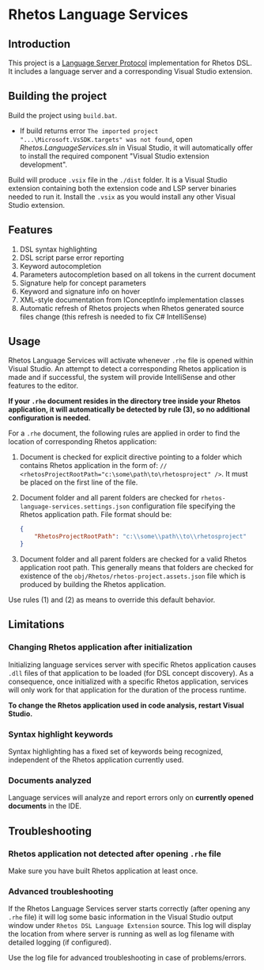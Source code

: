 # Rhetos Language Services

## Introduction

This project is a [Language Server Protocol](https://microsoft.github.io/language-server-protocol/) implementation for Rhetos DSL. It includes a language server and a corresponding Visual Studio extension.

## Building the project

Build the project using `build.bat`.

* If build returns error `The imported project "...\Microsoft.VsSDK.targets" was not found`, open *Rhetos.LanguageServices.sln* in Visual Studio, it will automatically offer to install the required component "Visual Studio extension development".

Build will produce `.vsix` file in the `./dist` folder. It is a Visual Studio extension containing both the extension code and LSP server binaries needed to run it.
Install the `.vsix` as you would install any other Visual Studio extension.

## Features

1. DSL syntax highlighting
2. DSL script parse error reporting
3. Keyword autocompletion
4. Parameters autocompletion based on all tokens in the current document
5. Signature help for concept parameters
6. Keyword and signature info on hover
7. XML-style documentation from IConceptInfo implementation classes
8. Automatic refresh of Rhetos projects when Rhetos generated source files change (this refresh is needed to fix C# IntelliSense)

## Usage

Rhetos Language Services will activate whenever `.rhe` file is opened within Visual Studio. An attempt to detect a corresponding Rhetos application is made and if successful, the system will provide IntelliSense and other features to the editor.

**If your `.rhe` document resides in the directory tree inside your Rhetos application, it will automatically be detected by rule (3), so no additional configuration is needed.**

For a `.rhe` document, the following rules are applied in order to find the location of corresponding Rhetos application:

1. Document is checked for explicit directive pointing to a folder which contains Rhetos application in the form of: `// <rhetosProjectRootPath="c:\some\path\to\rhetosproject" />`. It must be placed on the first line of the file.

2. Document folder and all parent folders are checked for `rhetos-language-services.settings.json` configuration file specifying the Rhetos application path. File format should be:

    ``` json
    {
        "RhetosProjectRootPath": "c:\\some\\path\\to\\rhetosproject"
    }
    ```

3. Document folder and all parent folders are checked for a valid Rhetos application root path. This generally means that folders are checked for existence of the `obj/Rhetos/rhetos-project.assets.json` file which is produced by building the Rhetos application.

Use rules (1) and (2) as means to override this default behavior.

## Limitations

### Changing Rhetos application after initialization

Initializing language services server with specific Rhetos application causes `.dll` files of that application to be loaded (for DSL concept discovery). As a consequence, once initialized with a specific Rhetos application, services will only work for that application for the duration of the process runtime.

**To change the Rhetos application used in code analysis, restart Visual Studio.**

### Syntax highlight keywords

Syntax highlighting has a fixed set of keywords being recognized, independent of the Rhetos application currently used.

### Documents analyzed

Language services will analyze and report errors only on **currently opened documents** in the IDE.

## Troubleshooting

### Rhetos application not detected after opening `.rhe` file

Make sure you have built Rhetos application at least once.

### Advanced troubleshooting

If the Rhetos Language Services server starts correctly (after opening any `.rhe` file) it will log some basic information in the Visual Studio output window under `Rhetos DSL Language Extension` source. This log will display the location from where server is running as well as log filename with detailed logging (if configured).

Use the log file for advanced troubleshooting in case of problems/errors.
